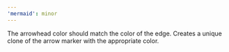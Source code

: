 ```yaml
---
'mermaid': minor
---
```


The arrowhead color should match the color of the edge. Creates a unique clone of the arrow marker with the appropriate color.
